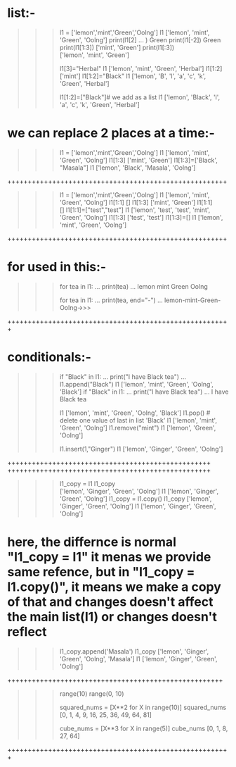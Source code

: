 # list:-
>>> l1 = ['lemon','mint','Green','Oolng']
>>> l1
['lemon', 'mint', 'Green', 'Oolng']
>>> print(l1[2]
... )
Green
>>> print(l1[-2])
Green
>>> print(l1[1:3]) 
['mint', 'Green']
>>> print(l1[:3])  
['lemon', 'mint', 'Green']
>>>
>>> l1[3]="Herbal"
>>> l1
['lemon', 'mint', 'Green', 'Herbal']
>>> l1[1:2]
['mint']
>>> l1[1:2]="Black"
>>> l1
['lemon', 'B', 'l', 'a', 'c', 'k', 'Green', 'Herbal']
>>>
>>> l1[1:2]=["Black"]# we add as a list
>>> l1
['lemon', 'Black', 'l', 'a', 'c', 'k', 'Green', 'Herbal']
>>>
# we can replace 2 places at a time:-
>>> l1 = ['lemon','mint','Green','Oolng']
>>> l1
['lemon', 'mint', 'Green', 'Oolng']
>>> l1[1:3]
['mint', 'Green']
>>> l1[1:3]=['Black', "Masala"]
>>> l1
['lemon', 'Black', 'Masala', 'Oolng']
>>>
++++++++++++++++++++++++++++++++++++++++++++++++++++++
>>> l1 = ['lemon','mint','Green','Oolng']
>>> l1
['lemon', 'mint', 'Green', 'Oolng']
>>> l1[1:1]
[]
>>> l1[1:3]
['mint', 'Green']
>>> l1[1:1]       
[]
>>> l1[1:1]=["test","test"]
>>> l1
['lemon', 'test', 'test', 'mint', 'Green', 'Oolng']
>>> l1[1:3]
['test', 'test']
>>> l1[1:3]=[]
>>> l1
['lemon', 'mint', 'Green', 'Oolng']
>>>
++++++++++++++++++++++++++++++++++++++++++++++++++++++
# for used in this:-
>>> for tea in l1:
...   print(tea)
...
lemon
mint
Green
Oolng
>>>
>>>for tea in l1:
...   print(tea, end="-")
...
lemon-mint-Green-Oolng->>>
>>>
+++++++++++++++++++++++++++++++++++++++++++++++++++++++
# conditionals:-
>>> if "Black" in l1:
...    print("I have Black tea")
...
>>> l1.append("Black")
>>> l1
['lemon', 'mint', 'Green', 'Oolng', 'Black']
>>> if "Black" in l1:
...    print("I have Black tea")
...
I have Black tea
>>>
>>> l1
['lemon', 'mint', 'Green', 'Oolng', 'Black']
>>> l1.pop() # delete one value of last in list
'Black'
>>> l1
['lemon', 'mint', 'Green', 'Oolng']
>>> l1.remove("mint")
>>> l1
['lemon', 'Green', 'Oolng']
>>>
>>> l1.insert(1,"Ginger")
>>> l1
['lemon', 'Ginger', 'Green', 'Oolng']
>>>

++++++++++++++++++++++++++++++++++++++++++++++++++
++++++++++++++++++++++++++++++++++++++++++++++++++
>>> l1_copy = l1
>>> l1_copy     
['lemon', 'Ginger', 'Green', 'Oolng']
>>> l1
['lemon', 'Ginger', 'Green', 'Oolng']
>>> l1_copy = l1.copy()
>>> l1_copy
['lemon', 'Ginger', 'Green', 'Oolng']
>>> l1
['lemon', 'Ginger', 'Green', 'Oolng']
>>>
# here, the differnce is normal "l1_copy = l1" it menas we provide same refence, but in "l1_copy = l1.copy()", it means we make a copy of that and changes doesn't affect the main list(l1) or changes doesn't reflect #
>>> l1_copy.append('Masala')
>>> l1_copy
['lemon', 'Ginger', 'Green', 'Oolng', 'Masala']
>>> l1
['lemon', 'Ginger', 'Green', 'Oolng']
>>>
+++++++++++++++++++++++++++++++++++++++++++++++++++++
>>> range(10)
range(0, 10)
>>>
>>>
>>> squared_nums = [X**2 for X in range(10)]
>>> squared_nums                              
[0, 1, 4, 9, 16, 25, 36, 49, 64, 81]
>>>
>>> cube_nums = [X**3 for X in range(5)]
>>> cube_nums
[0, 1, 8, 27, 64]
>>>
+++++++++++++++++++++++++++++++++++++++++++++++++++++++